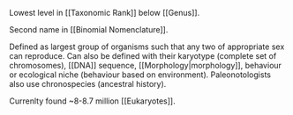Lowest level in [[Taxonomic Rank]] below [[Genus]].

Second name in [[Binomial Nomenclature]].

Defined as largest group of organisms such that any two of appropriate sex can reproduce.
Can also be defined with their karyotype (complete set of chromosomes), [[DNA]] sequence, [[Morphology|morphology]], behaviour or ecological niche (behaviour based on environment).
Paleonotologists also use chronospecies (ancestral history).

Currenlty found ~8-8.7 million [[Eukaryotes]].
